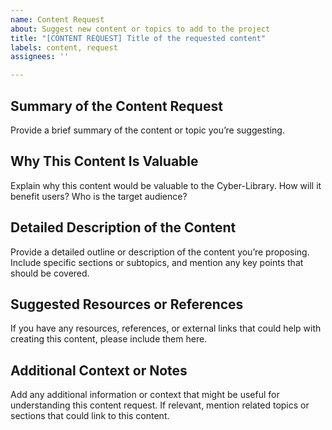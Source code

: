 ```yaml
---
name: Content Request
about: Suggest new content or topics to add to the project
title: "[CONTENT REQUEST] Title of the requested content"
labels: content, request
assignees: ''

---
```


## Summary of the Content Request

Provide a brief summary of the content or topic you’re suggesting.

## Why This Content Is Valuable

Explain why this content would be valuable to the Cyber-Library. How will it benefit users? Who is the target audience?

## Detailed Description of the Content

Provide a detailed outline or description of the content you’re proposing. Include specific sections or subtopics, and mention any key points that should be covered.

## Suggested Resources or References

If you have any resources, references, or external links that could help with creating this content, please include them here.

## Additional Context or Notes

Add any additional information or context that might be useful for understanding this content request. If relevant, mention related topics or sections that could link to this content.
